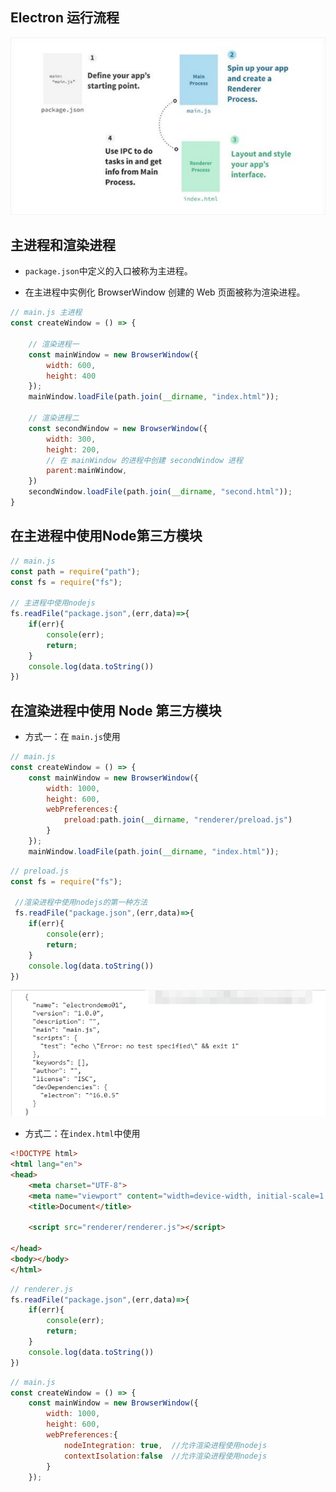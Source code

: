## Electron 运行流程

![image-20220328203339896](02.electron-(进程)/image-20220328203339896.png)

## 主进程和渲染进程

*  `package.json`中定义的入口被称为主进程。

* 在主进程中实例化 BrowserWindow 创建的 Web 页面被称为渲染进程。

```javascript
// main.js 主进程
const createWindow = () => {
    
    // 渲染进程一
    const mainWindow = new BrowserWindow({
        width: 600,
        height: 400
    });
    mainWindow.loadFile(path.join(__dirname, "index.html"));
    
    // 渲染进程二
    const secondWindow = new BrowserWindow({
        width: 300,
        height: 200,
        // 在 mainWindow 的进程中创建 secondWindow 进程
        parent:mainWindow,
    })
    secondWindow.loadFile(path.join(__dirname, "second.html"));
}
```



## 在主进程中使用Node第三方模块

```javascript
// main.js
const path = require("path");
const fs = require("fs");

// 主进程中使用nodejs
fs.readFile("package.json",(err,data)=>{
    if(err){
        console(err);
        return;
    }
    console.log(data.toString())
})
```



## 在渲染进程中使用 Node 第三方模块

* 方式一：在 `main.js`使用

```javascript
// main.js
const createWindow = () => {
    const mainWindow = new BrowserWindow({
        width: 1000,
        height: 600,
        webPreferences:{
            preload:path.join(__dirname, "renderer/preload.js")
        }
    });
    mainWindow.loadFile(path.join(__dirname, "index.html")); 
```

```javascript
// preload.js
const fs = require("fs");

 //渲染进程中使用nodejs的第一种方法
 fs.readFile("package.json",(err,data)=>{
    if(err){
        console(err);
        return;
    }
    console.log(data.toString())
})
```

![](02.electron-(进程)/2.png)

* 方式二：在`index.html`中使用

```html
<!DOCTYPE html>
<html lang="en">
<head>
    <meta charset="UTF-8">
    <meta name="viewport" content="width=device-width, initial-scale=1.0">
    <title>Document</title>
    
    <script src="renderer/renderer.js"></script>
    
</head>
<body></body>
</html>
```

```javascript
// renderer.js
fs.readFile("package.json",(err,data)=>{
    if(err){
        console(err);
        return;
    }
    console.log(data.toString())
})
```

```javascript
// main.js
const createWindow = () => {
    const mainWindow = new BrowserWindow({
        width: 1000,
        height: 600,
        webPreferences:{
            nodeIntegration: true,  //允许渲染进程使用nodejs
            contextIsolation:false  //允许渲染进程使用nodejs
        }
    });
```

